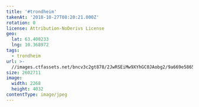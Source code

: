 ```yaml
---
title: '#trondheim'
takenAt: '2018-10-27T08:20:21.000Z'
rotation: 0
license: Attribution-NoDerivs License
geo:
  lat: 63.400233
  lng: 10.368972
tags:
  - trondheim
url: >-
  //images.ctfassets.net/bncv3c2gt878/2JwRSEiMw9XYhGC0JAobg2/9a669e58658de5cd62ee8798defa85ad/trondheim_45629520042_o
size: 2602711
image:
  width: 2268
  height: 4032
contentType: image/jpeg
---
```


